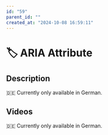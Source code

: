 ```yaml
---
id: "59"
parent_id: ""
created_at: "2024-10-08 16:59:11"
---
```


# 🏷️ ARIA Attribute

## Description

🇩🇪 Currently only available in German.

## Videos

🇩🇪 Currently only available in German.
